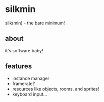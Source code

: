 # silkmin
silk(min) - the bare minimum!

## about
it's software baby!

## features
* instance manager
* framerate?
* resources like objects, rooms, and sprites!
* keyboard input...
